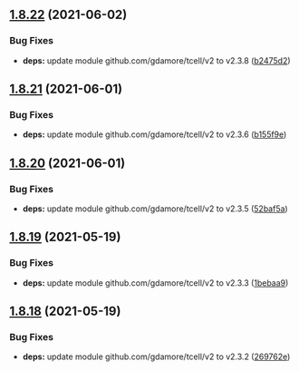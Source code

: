## [1.8.22](https://github.com/dds/aoc2019/compare/v1.8.21...v1.8.22) (2021-06-02)


### Bug Fixes

* **deps:** update module github.com/gdamore/tcell/v2 to v2.3.8 ([b2475d2](https://github.com/dds/aoc2019/commit/b2475d26b5548be18029f9721f99202638b1fab8))



## [1.8.21](https://github.com/dds/aoc2019/compare/v1.8.20...v1.8.21) (2021-06-01)


### Bug Fixes

* **deps:** update module github.com/gdamore/tcell/v2 to v2.3.6 ([b155f9e](https://github.com/dds/aoc2019/commit/b155f9ea2e1a27ff63eec6876478cd741ab341b6))



## [1.8.20](https://github.com/dds/aoc2019/compare/v1.8.19...v1.8.20) (2021-06-01)


### Bug Fixes

* **deps:** update module github.com/gdamore/tcell/v2 to v2.3.5 ([52baf5a](https://github.com/dds/aoc2019/commit/52baf5a15c901d2828059a050b41f9f1409fab36))



## [1.8.19](https://github.com/dds/aoc2019/compare/v1.8.18...v1.8.19) (2021-05-19)


### Bug Fixes

* **deps:** update module github.com/gdamore/tcell/v2 to v2.3.3 ([1bebaa9](https://github.com/dds/aoc2019/commit/1bebaa92045b0b71ab33de42ab495d2f16d48d97))



## [1.8.18](https://github.com/dds/aoc2019/compare/v1.8.17...v1.8.18) (2021-05-19)


### Bug Fixes

* **deps:** update module github.com/gdamore/tcell/v2 to v2.3.2 ([269762e](https://github.com/dds/aoc2019/commit/269762e5dce8a7afbf154e31eb734706e859ec78))



